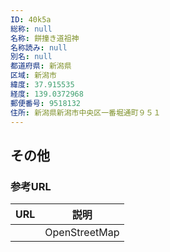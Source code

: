 ```yaml
---
ID: 40k5a
総称: null
名称: 餅撞き道祖神
名称読み: null
別名: null
都道府県: 新潟県
区域: 新潟市
緯度: 37.915535
経度: 139.0372968
郵便番号: 9518132
住所: 新潟県新潟市中央区一番堀通町９５１
---
```


## その他

### 参考URL

| URL | 説明          |
| --- | ------------- |
|     | OpenStreetMap |
